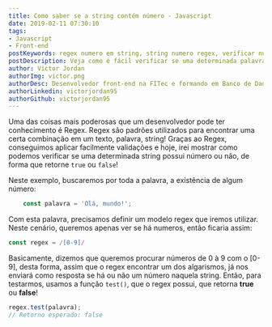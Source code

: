 ```yaml
---
title: Como saber se a string contém número - Javascript
date: 2019-02-11 07:30:10
tags:
- Javascript
- Front-end
postKeywords: regex numero em string, string numero regex, verificar numero palavra, checar algarismo em uma string, regex algarismo
postDescription: Veja como é fácil verificar se uma determinada palavra possui algum número no meio, utilizando o Regex e a função test() no Javascript!
author: Victor Jordan
authorImg: victor.png
authorDesc: Desenvolvedor front-end na FITec e formando em Banco de Dados pela Fatec, apaixonado por usabilidade, performance e UX!
authorLinkedin: victorjordan95
authorGithub: victorjordan95
---
```


Uma das coisas mais poderosas que um desenvolvedor pode ter conhecimento é Regex. Regex são padrões utilizados para encontrar uma certa combinação em um texto, palavra, string! Graças ao Regex, conseguimos aplicar facilmente validações e hoje, irei mostrar como podemos verificar se uma determinada string possui número ou não, de forma que retorne `true` ou `false`!

<!-- more -->

Neste exemplo, buscaremos por toda a palavra, a existência de algum número:

```javascript
    const palavra = 'Olá, mundo!';
```

Com esta palavra, precisamos definir um modelo regex que iremos utilizar. Neste cenário, queremos apenas ver se há numeros, então ficaria assim:

```javascript
const regex = /[0-9]/
```

Basicamente, dizemos que queremos procurar números de 0 à 9 com o [0-9], desta forma, assim que o regex encontrar um dos algarismos, já nos enviará como resposta se há ou não um número naquela string.
Então, para testarmos, usamos a função `test()`, que o regex possui, que retorna **true** ou **false**!

```javascript
regex.test(palavra);
// Retorno esperado: false
```